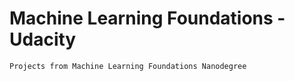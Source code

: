 # Machine Learning Foundations - Udacity

    Projects from Machine Learning Foundations Nanodegree

